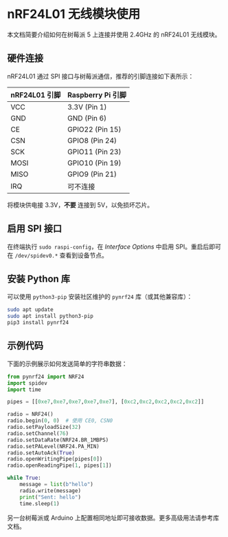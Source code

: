 # nRF24L01 无线模块使用

本文档简要介绍如何在树莓派 5 上连接并使用 2.4GHz 的 nRF24L01 无线模块。

## 硬件连接

nRF24L01 通过 SPI 接口与树莓派通信，推荐的引脚连接如下表所示：

| nRF24L01 引脚 | Raspberry Pi 引脚 |
|---------------|-------------------|
| VCC           | 3.3V (Pin 1)      |
| GND           | GND (Pin 6)       |
| CE            | GPIO22 (Pin 15)   |
| CSN           | GPIO8  (Pin 24)   |
| SCK           | GPIO11 (Pin 23)   |
| MOSI          | GPIO10 (Pin 19)   |
| MISO          | GPIO9  (Pin 21)   |
| IRQ           | 可不连接          |

将模块供电接 3.3V，**不要** 连接到 5V，以免损坏芯片。

## 启用 SPI 接口

在终端执行 `sudo raspi-config`，在 *Interface Options* 中启用 SPI。重启后即可在 `/dev/spidev0.*` 查看到设备节点。

## 安装 Python 库

可以使用 `python3-pip` 安装社区维护的 `pynrf24` 库（或其他兼容库）：

```bash
sudo apt update
sudo apt install python3-pip
pip3 install pynrf24
```

## 示例代码

下面的示例展示如何发送简单的字符串数据：

```python
from pynrf24 import NRF24
import spidev
import time

pipes = [[0xe7,0xe7,0xe7,0xe7,0xe7], [0xc2,0xc2,0xc2,0xc2,0xc2]]

radio = NRF24()
radio.begin(0, 0)  # 使用 CE0, CSN0
radio.setPayloadSize(32)
radio.setChannel(76)
radio.setDataRate(NRF24.BR_1MBPS)
radio.setPALevel(NRF24.PA_MIN)
radio.setAutoAck(True)
radio.openWritingPipe(pipes[0])
radio.openReadingPipe(1, pipes[1])

while True:
    message = list(b"hello")
    radio.write(message)
    print("Sent: hello")
    time.sleep(1)
```

另一台树莓派或 Arduino 上配置相同地址即可接收数据。更多高级用法请参考库文档。


